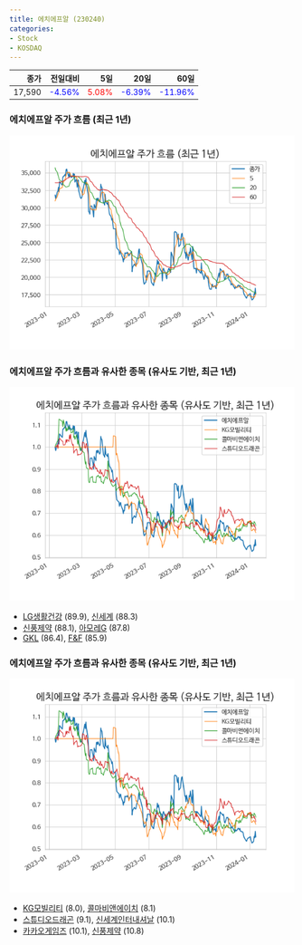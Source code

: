 ```yaml
---
title: 에치에프알 (230240)
categories:
- Stock
- KOSDAQ
---
```


|종가|전일대비|5일|20일|60일|
|---:|-------:|--:|---:|---:|
|17,590|<span style="color: blue">-4.56%</span>|<span style="color: red">5.08%</span>|<span style="color: blue">-6.39%</span>|<span style="color: blue">-11.96%</span>|

<!-- more -->
### 에치에프알 주가 흐름 (최근 1년)
![230240](/assets/images/stock/230240.png)


### 에치에프알 주가 흐름과 유사한 종목 (유사도 기반, 최근 1년)
![230240](/assets/images/stock/230240_sim.png)

- [LG생활건강](/051900/) (89.9), [신세계](/004170/) (88.3)
- [신풍제약](/019170/) (88.1), [아모레G](/002790/) (87.8)
- [GKL](/114090/) (86.4), [F&F](/383220/) (85.9)


### 에치에프알 주가 흐름과 유사한 종목 (유사도 기반, 최근 1년)
![230240](/assets/images/stock/230240_sim.png)

- [KG모빌리티](/003620/) (8.0), [콜마비앤에이치](/200130/) (8.1)
- [스튜디오드래곤](/253450/) (9.1), [신세계인터내셔날](/031430/) (10.1)
- [카카오게임즈](/293490/) (10.1), [신풍제약](/019170/) (10.8)